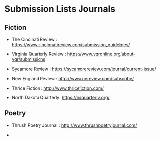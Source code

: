 # Submission Lists Journals 

## Fiction 
* The Cincinati Review : https://www.cincinnatireview.com/submission_guidelines/

* Virginia Quarterly Review : https://www.vqronline.org/about-vqr/submissions

* Sycamore Review : https://sycamorereview.com/journal/current-issue/

* New England Review : http://www.nereview.com/subscribe/

* Thrice Fiction : http://www.thricefiction.com/

* North Dakota Quarterly: https://ndquarterly.org/

## Poetry 
* Thrush Poetry Journal : http://www.thrushpoetryjournal.com/

* 
